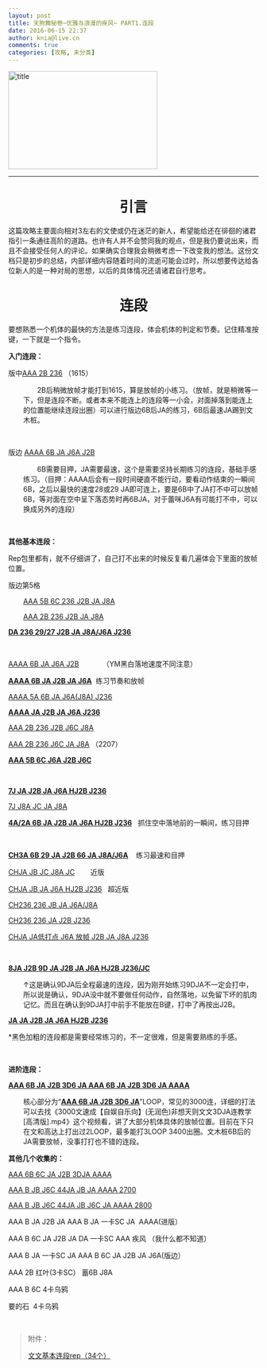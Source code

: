 ```yaml
---
layout: post
title: 天狗舞秘卷~优雅与浪漫的疾风~ PART1.连段
date: 2016-06-15 22:37
author: knia@live.cn
comments: true
categories: [攻略, 未分类]
---
```

<img class="size-medium wp-image-30 aligncenter" src="http://kniaya.top/wordpress/wp-content/uploads/2016/06/title-300x197.jpg" alt="title" width="300" height="197" />

<hr />

<h1 style="text-align: center;">引言</h1>
这篇攻略主要面向相对3左右的文使或仍在迷茫的新人，希望能给还在徘徊的诸君指引一条通往高阶的道路。也许有人并不会赞同我的观点，但是我仍要说出来，而且不会接受任何人的评论。如果确实合理我会稍微考虑一下改变我的想法。这份文档只是初步的总结，内部详细内容随着时间的流逝可能会过时，所以想要传达给各位新人的是一种对局的思想，以后的具体情况还请诸君自行思考。

<!--more-->
<h1 style="text-align: center;">连段</h1>
要想熟悉一个机体的最快的方法是练习连段，体会机体的判定和节奏。记住精准按键，一下就是一个指令。

<strong>入门连段：</strong>

版中<u>AAA 2B 236</u> （1615）
<p style="padding-left: 30px;">　　2B后稍微放帧才能打到1615，算是放帧的小练习。（放帧，就是稍微等一下，但是连段不断。或者本来不能连上的连段等一小会，对面掉落到能连上的位置能继续连段出圈）可以进行版边6B后JA的练习，6B后最速JA踢到文木桩。</p>
&nbsp;

版边 <u>AAAA 6B JA J6A J2B</u>
<p style="padding-left: 30px;">　　6B需要目押，JA需要最速，这个是需要坚持长期练习的连段，基础手感练习。（目押：AAAA后会有一段时间硬直不能行动，要看动作结束的一瞬间6B，之后以最快的速度28或29 JA即可连上，要是6B中了JA打不中可以放帧6B，等对面在空中呈下落态势时再6BJA，对于蕾咪J6A有可能打不中，可以换成另外的连段）</p>
&nbsp;

<strong>其他基本连段：</strong>

Rep包里都有，就不仔细讲了，自己打不出来的时候反复看几遍体会下里面的放帧位置。

版边第5格
<p style="padding-left: 30px;"><u>AAA 5B 6C 236 J2B JA J8A</u></p>
<p style="padding-left: 30px;"><u>AAA 2B 236 J2B JA J8A</u></p>
<strong><u>DA 236 29/27 J2B JA J8A/J6A J236</u></strong>

&nbsp;

<u>AAAA 6B JA J6A J2B</u>            （YM黑白落地速度不同注意）

<strong><u>AAAA 6B JA J2B JA J6A</u></strong>  练习节奏和放帧

<u>AAAA 5A 6B JA J6A(J8A) J236</u>

<strong><u>AAAA JA J2B JA J6A J236</u></strong>

<u>AAA 2B 236 J2B J6C J8A</u>

<u>AAA 2B 236 J6C JA J8A</u> （2207）

<strong><u>AAA 5B 6C J6A J2B J6C</u></strong>

&nbsp;

<strong><u>7J JA J2B JA J6A HJ2B J236</u></strong>

<u>7J J8A JC JA J8A</u>

<strong><u>4A/2A 6B JA J2B JA J6A HJ2B J236</u></strong>   抓住空中落地前的一瞬间，练习目押

&nbsp;

<strong><u>CH3A 6B 29 JA J2B 66 JA J8A/J6A</u></strong>    练习最速和目押

<u>CHJA JB JC J8A JC</u>        近版

<u>CHJA JB JA J6A HJ2B J236</u>   超近版

<u>CH236 236 JB JA J6A/J8A</u>

<u>CH236 236 JA J2B J236</u>

<u>CHJA JA</u><u>低打点 J6A 放帧 J2B JA J8A J236</u>

&nbsp;

<strong><u>8JA J2B 9D JA J2B JA J6A HJ2B J236/JC</u></strong>
<p style="padding-left: 30px;">↑这是确认9DJA后全程最速的连段，因为刚开始练习9DJA不一定会打中，所以说是确认，9DJA没中就不要做任何动作，自然落地，以免留下坏的肌肉记忆。而且在确认到9DJA打中前手不能放在B键，打中了再按出J2B。</p>
<strong><u>JA JA J2B JA J6A HJ2B J236</u></strong>

*黑色加粗的连段都是需要经常练习的，不一定很难，但是需要熟练的手感。

&nbsp;

<strong>进阶连段：</strong>

<strong><u>AAA 6B JA J2B 3D6 JA AAA 6B JA J2B 3D6 JA AAAA</u></strong>
<p style="padding-left: 30px;">核心部分为“<strong><u>AAA 6B JA J2B 3D6 JA</u></strong>”LOOP，常见的3000连，详细的打法可以去找《3000文速成【自娱自乐向】(无润色)非想天则文文3DJA连教学[高清版].mp4》这个视频看，讲了大部分机体具体的放帧位置。目前在下只在文和高达上打出过2LOOP，最多能打3LOOP 3400出圈。文木桩6B后的JA需要放帧，没事打打也不错的连段。</p>
<strong>其他几个收集的：</strong>

<u>AAA 6B 6C JA J2B 3DJA AAAA</u>

<u>AAA B JB J6C 44JA JB JA AAAA 2700</u>

<u>AAA B JB J6C 44JA JB J6C JA AAAA 2800</u>

AAA B JA J2B JA AAA B JA 一卡SC JA  AAAA(进版）

AAA B 6C JA J2B JA DA 一卡SC AAA 疾风 （我什么都不知道）

AAA B JA 一卡SC JA AAA B 6C JA J2B JA J6A(版边）

AAA 2B 红叶(3卡SC） 蓄6B J8A

AAA B 6C 4卡乌鸦

要的石  4卡乌鸦

&nbsp;
<blockquote>附件：

<a href="http://kniaya.top/wordpress/wp-content/uploads/2016/06/文文基本连段rep（34个）.rar">文文基本连段rep（34个）</a></blockquote>
